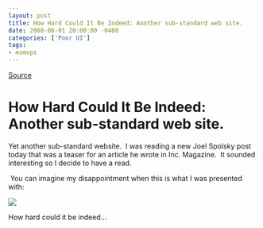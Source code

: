 ```yaml
---
layout: post
title: How Hard Could It Be Indeed: Another sub-standard web site.
date: 2008-06-01 20:00:00 -0400
categories: ['Poor UI']
tags:
- msmvps
---
```

[Source](http://blogs.msmvps.com/peterritchie/2008/06/02/how-hard-could-it-be-indeed-another-sub-standard-web-site/ "Permalink to How Hard Could It Be Indeed: Another sub-standard web site.")

# How Hard Could It Be Indeed: Another sub-standard web site.

Yet another sub-standard website.  I was reading a new Joel Spolsky post today that was a teaser for an article he wrote in Inc. Magazine.  It sounded interesting so I decide to have a read.

 You can imagine my disappointment when this is what I was presented with:

![][1]

How hard could it be indeed…

[1]: http://farm4.static.flickr.com/3108/2544757347_a11041b61b.jpg?v=0

